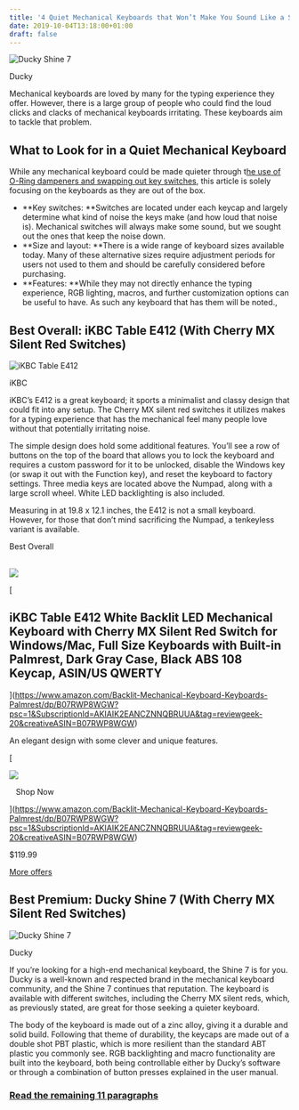 ```yaml
---
title: '4 Quiet Mechanical Keyboards that Won’t Make You Sound Like a Secretary from Mad Men'
date: 2019-10-04T13:18:00+01:00
draft: false
---
```


![Ducky Shine 7](https://www.reviewgeek.com/p/uploads/2019/10/15cab452.jpg)

Ducky

Mechanical keyboards are loved by many for the typing experience they offer. However, there is a large group of people who could find the loud clicks and clacks of mechanical keyboards irritating. These keyboards aim to tackle that problem.

What to Look for in a Quiet Mechanical Keyboard
-----------------------------------------------

While any mechanical keyboard could be made quieter through t[he use of O-Ring dampeners and swapping out key switches](https://www.howtogeek.com/349034/how-to-silence-your-noisy-mechanical-keyboard/), this article is solely focusing on the keyboards as they are out of the box.

*   **Key switches: **Switches are located under each keycap and largely determine what kind of noise the keys make (and how loud that noise is). Mechanical switches will always make some sound, but we sought out the ones that keep the noise down.
*   **Size and layout: **There is a wide range of keyboard sizes available today. Many of these alternative sizes require adjustment periods for users not used to them and should be carefully considered before purchasing.
*   **Features: **While they may not directly enhance the typing experience, RGB lighting, macros, and further customization options can be useful to have. As such any keyboard that has them will be noted.,

Best Overall: iKBC Table E412 (With Cherry MX Silent Red Switches)
------------------------------------------------------------------

![iKBC Table E412](https://www.reviewgeek.com/p/uploads/2019/10/705897cb.jpg)

iKBC

iKBC’s E412 is a great keyboard; it sports a minimalist and classy design that could fit into any setup. The Cherry MX silent red switches it utilizes makes for a typing experience that has the mechanical feel many people love without that potentially irritating noise.

The simple design does hold some additional features. You’ll see a row of buttons on the top of the board that allows you to lock the keyboard and requires a custom password for it to be unlocked, disable the Windows key (or swap it out with the Function key), and reset the keyboard to factory settings. Three media keys are located above the Numpad, along with a large scroll wheel. White LED backlighting is also included.

Measuring in at 19.8 x 12.1 inches, the E412 is not a small keyboard. However, for those that don’t mind sacrificing the Numpad, a tenkeyless variant is available.

Best Overall

[  
![](https://images-na.ssl-images-amazon.com/images/I/41jPYwJfWpL._SL160_.jpg)  
](https://www.amazon.com/Backlit-Mechanical-Keyboard-Keyboards-Palmrest/dp/B07RWP8WGW?psc=1&SubscriptionId=AKIAIK2EANCZNNQBRUUA&tag=reviewgeek-20&creativeASIN=B07RWP8WGW)

[

iKBC Table E412 White Backlit LED Mechanical Keyboard with Cherry MX Silent Red Switch for Windows/Mac, Full Size Keyboards with Built-in Palmrest, Dark Gray Case, Black ABS 108 Keycap, ASIN/US QWERTY
--------------------------------------------------------------------------------------------------------------------------------------------------------------------------------------------------------

](https://www.amazon.com/Backlit-Mechanical-Keyboard-Keyboards-Palmrest/dp/B07RWP8WGW?psc=1&SubscriptionId=AKIAIK2EANCZNNQBRUUA&tag=reviewgeek-20&creativeASIN=B07RWP8WGW)

An elegant design with some clever and unique features.

  
[  
  
![](/wp-content/themes/lsm/img/amazonicon.png)  
  
   Shop Now     
  
](https://www.amazon.com/Backlit-Mechanical-Keyboard-Keyboards-Palmrest/dp/B07RWP8WGW?psc=1&SubscriptionId=AKIAIK2EANCZNNQBRUUA&tag=reviewgeek-20&creativeASIN=B07RWP8WGW)  

$119.99  
  
[More offers](https://www.amazon.com/Backlit-Mechanical-Keyboard-Keyboards-Palmrest/dp/B07RWP8WGW?psc=1&SubscriptionId=AKIAIK2EANCZNNQBRUUA&tag=reviewgeek-20&creativeASIN=B07RWP8WGW)

Best Premium: Ducky Shine 7 (With Cherry MX Silent Red Switches)
----------------------------------------------------------------

![Ducky Shine 7](https://www.reviewgeek.com/p/uploads/2019/10/c9f0a99f.jpg)

Ducky

If you’re looking for a high-end mechanical keyboard, the Shine 7 is for you. Ducky is a well-known and respected brand in the mechanical keyboard community, and the Shine 7 continues that reputation. The keyboard is available with different switches, including the Cherry MX silent reds, which, as previously stated, are great for those seeking a quieter keyboard.

The body of the keyboard is made out of a zinc alloy, giving it a durable and solid build. Following that theme of durability, the keycaps are made out of a double shot PBT plastic, which is more resilient than the standard ABT plastic you commonly see. RGB backlighting and macro functionality are built into the keyboard, both being controllable either by Ducky’s software or through a combination of button presses explained in the user manual.

### [Read the remaining 11 paragraphs](https://www.reviewgeek.com/24306/turn-down-the-volume-with-one-of-these-4-quiet-mechanical-keyboards/)